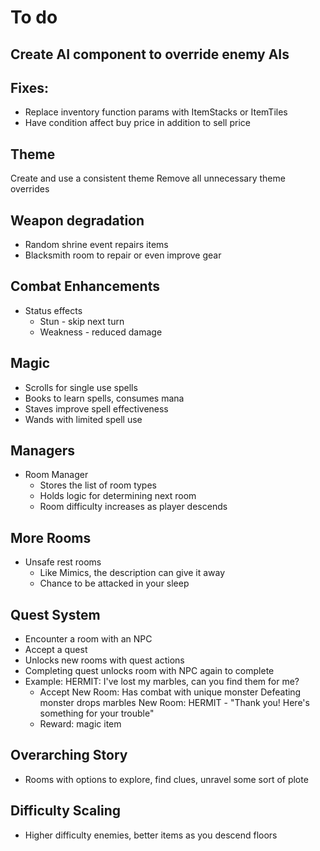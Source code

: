 # To do

## Create AI component to override enemy AIs

## Fixes:
- Replace inventory function params with ItemStacks or ItemTiles
- Have condition affect buy price in addition to sell price


## Theme
Create and use a consistent theme
Remove all unnecessary theme overrides

## Weapon degradation
- Random shrine event repairs items
- Blacksmith room to repair or even improve gear

## Combat Enhancements
- Status effects
    - Stun - skip next turn
    - Weakness - reduced damage

## Magic
- Scrolls for single use spells
- Books to learn spells, consumes mana
- Staves improve spell effectiveness
- Wands with limited spell use

## Managers
- Room Manager
    - Stores the list of room types
    - Holds logic for determining next room
    - Room difficulty increases as player descends

## More Rooms
- Unsafe rest rooms
    - Like Mimics, the description can give it away
    - Chance to be attacked in your sleep

## Quest System
- Encounter a room with an NPC
- Accept a quest
- Unlocks new rooms with quest actions
- Completing quest unlocks room with NPC again to complete
- Example:
    HERMIT: I've lost my marbles, can you find them for me?
    - Accept
    New Room: Has combat with unique monster
        Defeating monster drops marbles
    New Room: HERMIT - "Thank you! Here's something for your trouble"
    - Reward: magic item

## Overarching Story
- Rooms with options to explore, find clues, unravel some sort of plote

## Difficulty Scaling
- Higher difficulty enemies, better items as you descend floors